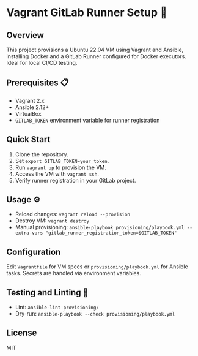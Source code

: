 # Vagrant GitLab Runner Setup 🚀

## Overview
This project provisions a Ubuntu 22.04 VM using Vagrant and Ansible, installing Docker and a GitLab Runner configured for Docker executors. Ideal for local CI/CD testing.

## Prerequisites 📋
- Vagrant 2.x
- Ansible 2.12+
- VirtualBox
- `GITLAB_TOKEN` environment variable for runner registration

## Quick Start
1. Clone the repository.
2. Set `export GITLAB_TOKEN=your_token`.
3. Run `vagrant up` to provision the VM.
4. Access the VM with `vagrant ssh`.
5. Verify runner registration in your GitLab project.

## Usage ⚙️
- Reload changes: `vagrant reload --provision`
- Destroy VM: `vagrant destroy`
- Manual provisioning: `ansible-playbook provisioning/playbook.yml --extra-vars "gitlab_runner_registration_token=$GITLAB_TOKEN"`

## Configuration
Edit `Vagrantfile` for VM specs or `provisioning/playbook.yml` for Ansible tasks. Secrets are handled via environment variables.

## Testing and Linting 🧪
- Lint: `ansible-lint provisioning/`
- Dry-run: `ansible-playbook --check provisioning/playbook.yml`

## License
MIT